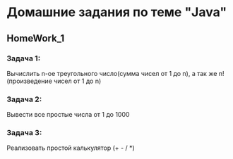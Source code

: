 # Домашние задания по теме "Java"

## HomeWork_1

### **Задача 1**:
Вычислить n-ое треугольного число(сумма чисел от 1 до n), а так же n! (произведение чисел от 1 до n)

### **Задача 2**:
Вывести все простые числа от 1 до 1000

### **Задача 3**:
Реализовать простой калькулятор (+ - / *)
